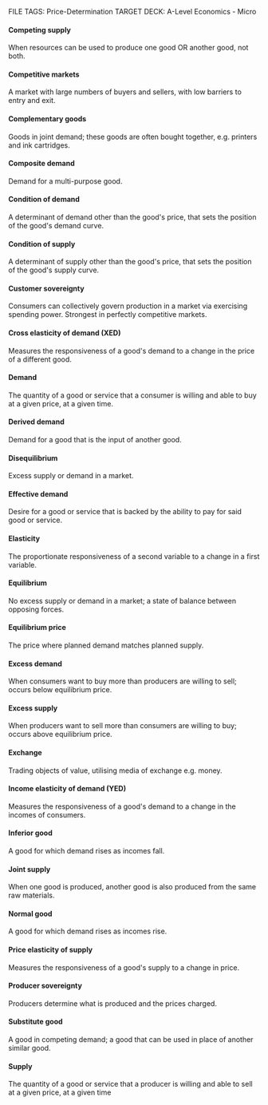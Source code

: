 FILE TAGS: Price-Determination
TARGET DECK: A-Level Economics - Micro

#### Competing supply
When resources can be used to produce one good OR another good,
not both.
<!--ID: 1711964131098-->

#### Competitive markets
A market with large numbers of buyers and sellers, with low barriers
to entry and exit.
<!--ID: 1711964131104-->

#### Complementary goods
Goods in joint demand; these goods are often bought together, e.g.
printers and ink cartridges.
<!--ID: 1711964131108-->

#### Composite demand
Demand for a multi-purpose good.
<!--ID: 1711964131112-->

#### Condition of demand
A determinant of demand other than the good's price, that sets the
position of the good's demand curve.
<!--ID: 1711964131115-->

#### Condition of supply
A determinant of supply other than the good's price, that sets the
position of the good's supply curve.
<!--ID: 1711964131119-->

#### Customer sovereignty
Consumers can collectively govern production in a market via
exercising spending power. Strongest in perfectly competitive markets.
<!--ID: 1711964131123-->

#### Cross elasticity of demand (XED)
Measures the responsiveness of a good's demand to a
change in the price of a different good.
<!--ID: 1711964131126-->

#### Demand
The quantity of a good or service that a consumer is willing and able to buy at a
given price, at a given time.
<!--ID: 1711964131131-->

#### Derived demand
Demand for a good that is the input of another good.
<!--ID: 1711964131138-->

#### Disequilibrium
Excess supply or demand in a market.
<!--ID: 1711964131150-->

#### Effective demand
Desire for a good or service that is backed by the ability to pay for said
good or service.
<!--ID: 1711964131157-->

#### Elasticity
The proportionate responsiveness of a second variable to a change in a first
variable.
<!--ID: 1711964131163-->

#### Equilibrium
No excess supply or demand in a market; a state of balance between opposing forces.
<!--ID: 1711964131168-->

#### Equilibrium price
The price where planned demand matches planned supply.
<!--ID: 1711964131173-->

#### Excess demand
When consumers want to buy more than producers are willing to sell;
occurs below equilibrium price.
<!--ID: 1711964131180-->

#### Excess supply
When producers want to sell more than consumers are willing to buy;
occurs above equilibrium price.
<!--ID: 1711964131187-->

#### Exchange
Trading objects of value, utilising media of exchange e.g. money.
<!--ID: 1711964131196-->

#### Income elasticity of demand (YED)
Measures the responsiveness of a good's demand to
a change in the incomes of consumers.
<!--ID: 1711964131205-->

#### Inferior good
A good for which demand rises as incomes fall.
<!--ID: 1711964131213-->

#### Joint supply
When one good is produced, another good is also produced from the same
raw materials.
<!--ID: 1711964131219-->

#### Normal good
A good for which demand rises as incomes rise.
<!--ID: 1711964131226-->

#### Price elasticity of supply
Measures the responsiveness of a good's supply to a change in
price.
<!--ID: 1711964131232-->

#### Producer sovereignty
Producers determine what is produced and the prices charged.
<!--ID: 1711964131237-->

#### Substitute good
A good in competing demand; a good that can be used in place of another
similar good.
<!--ID: 1711964131241-->

#### Supply
The quantity of a good or service that a producer is willing and able to sell at a given
price, at a given time
<!--ID: 1711964131245-->

